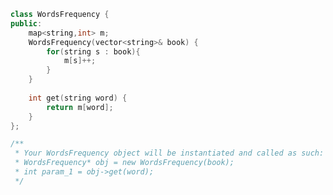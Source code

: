 <!--
 * @Author: your name
 * @Date: 2020-12-10 22:10:01
 * @LastEditTime: 2020-12-10 22:10:18
 * @LastEditors: Please set LastEditors
 * @Description: In User Settings Edit
 * @FilePath: /projects/leetcode/面试题 16.02. 单词频率.md
-->
```c++
class WordsFrequency {
public:
    map<string,int> m;
    WordsFrequency(vector<string>& book) {
        for(string s : book){
            m[s]++;
        }
    }
    
    int get(string word) {
        return m[word];
    }
};

/**
 * Your WordsFrequency object will be instantiated and called as such:
 * WordsFrequency* obj = new WordsFrequency(book);
 * int param_1 = obj->get(word);
 */
```